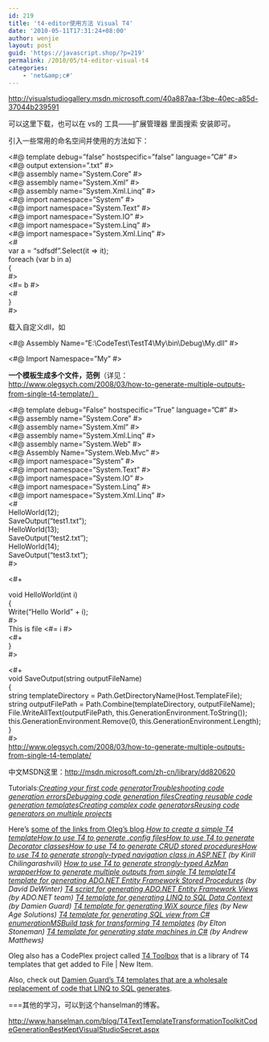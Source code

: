 ```yaml
---
id: 219
title: 't4-editor使用方法 Visual T4'
date: '2010-05-11T17:31:24+08:00'
author: wenjie
layout: post
guid: 'https://javascript.shop/?p=219'
permalink: /2010/05/t4-editor-visual-t4
categories:
    - 'net&amp;c#'
---
```


<http://visualstudiogallery.msdn.microsoft.com/40a887aa-f3be-40ec-a85d-37044b239591>

可以这里下载，也可以在 vs的 工具——扩展管理器 里面搜索 安装即可。

引入一些常用的命名空间并使用的方法如下：

&lt;#@ template debug=”false” hostspecific=”false” language=”C#” #&gt;  
&lt;#@ output extension=”.txt” #&gt;  
&lt;#@ assembly name=”System.Core” #&gt;  
&lt;#@ assembly name=”System.Xml” #&gt;  
&lt;#@ assembly name=”System.Xml.Linq” #&gt;  
&lt;#@ import namespace=”System” #&gt;  
&lt;#@ import namespace=”System.Text” #&gt;  
&lt;#@ import namespace=”System.IO” #&gt;  
&lt;#@ import namespace=”System.Linq” #&gt;  
&lt;#@ import namespace=”System.Xml.Linq” #&gt;  
&lt;#  
 var a = “sdfsdf”.Select(it =&gt; it);  
 foreach (var b in a)  
 {  
\#&gt;  
 &lt;#= b #&gt;   
&lt;#  
}  
\#&gt;

载入自定义dll，如

&lt;#@ Assembly Name=”E:\\CodeTest\\TestT4\\My\\bin\\Debug\\My.dll” #&gt;

&lt;#@ Import Namespace=”My” #&gt;

**一个模板生成多个文件，范例**（详见：http://www.olegsych.com/2008/03/how-to-generate-multiple-outputs-from-single-t4-template/）

&lt;#@ template debug=”False” hostspecific=”True” language=”C#” #&gt;  
&lt;#@ assembly name=”System.Core” #&gt;  
&lt;#@ assembly name=”System.Xml” #&gt;  
&lt;#@ assembly name=”System.Xml.Linq” #&gt;  
&lt;#@ assembly name=”System.Web” #&gt;  
&lt;#@ Assembly Name=”System.Web.Mvc” #&gt;  
&lt;#@ import namespace=”System” #&gt;  
&lt;#@ import namespace=”System.Text” #&gt;  
&lt;#@ import namespace=”System.IO” #&gt;  
&lt;#@ import namespace=”System.Linq” #&gt;  
&lt;#@ import namespace=”System.Xml.Linq” #&gt;  
&lt;#  
 HelloWorld(12);  
 SaveOutput(“test1.txt”);  
 HelloWorld(13);  
 SaveOutput(“test2.txt”);  
 HelloWorld(14);  
 SaveOutput(“test3.txt”);  
 #&gt;  
  
  
&lt;#+  
  
 void HelloWorld(int i)  
 {  
 Write(“Hello World” + i);  
 #&gt;  
 This is file &lt;#= i #&gt;  
&lt;#+  
 }  
\#&gt;  
  
&lt;#+  
 void SaveOutput(string outputFileName)  
 {  
 string templateDirectory = Path.GetDirectoryName(Host.TemplateFile);  
 string outputFilePath = Path.Combine(templateDirectory, outputFileName);  
 File.WriteAllText(outputFilePath, this.GenerationEnvironment.ToString());  
 this.GenerationEnvironment.Remove(0, this.GenerationEnvironment.Length);  
 }  
\#&gt;  
<http://www.olegsych.com/2008/03/how-to-generate-multiple-outputs-from-single-t4-template/>

 中文MSDN这里：<http://msdn.microsoft.com/zh-cn/library/dd820620>

Tutorials:[*Creating your first code generator*](http://www.olegsych.com/2008/09/t4-tutorial-creatating-your-first-code-generator/)[*Troubleshooting code generation errors*](http://www.olegsych.com/2008/09/t4-tutorial-troubleshooting-code-generation-errors/)[*Debugging code generation files*](http://www.olegsych.com/2008/09/t4-tutorial-debugging-code-generation-files/)[*Creating reusable code generation templates*](http://www.olegsych.com/2008/09/t4-tutorial-creating-reusable-code-generation-templates/)[*Creating complex code generators*](http://www.olegsych.com/2008/09/t4-tutorial-creating-complex-code-generators/)[*Reusing code generators on multiple projects*](http://www.olegsych.com/2008/10/t4-tutorial-reusing-code-generators-on-multiple-projects/)

Here’s [some of the links from Oleg’s blog](http://www.olegsych.com/2007/12/text-template-transformation-toolkit/).[*How to create a simple T4 template*](http://www.olegsych.com/2007/12/how-to-create-a-simple-t4-template/)[*How to use T4 to generate .config files*](http://www.olegsych.com/2007/12/how-to-use-t4-to-generate-config-files/)[*How to use T4 to generate Decorator classes*](http://www.olegsych.com/2007/12/how-to-use-t4-to-generate-decorator/)[*How to use T4 to generate CRUD stored procedures*](http://www.olegsych.com/2008/01/how-to-use-t4-to-generate-crud-stored-procedures/)[*How to use T4 to generate strongly-typed navigation class in ASP.NET*](http://www.olegsych.com/2008/02/how-to-use-t4-to-generate-strongly-typed-navigation-class-in-aspnet/) *(by Kirill Chilingarashvili)* [*How to use T4 to generate strongly-typed AzMan wrapper*](http://www.olegsych.com/2008/03/how-to-use-t4-to-generate-strongly-typed-azman-wrapper/)[*How to generate multiple outputs from single T4 template*](http://www.olegsych.com/2008/03/how-to-generate-multiple-outputs-from-single-t4-template/)[*T4 template for generating ADO.NET Entity Framework Stored Procedures*](http://www.olegsych.com/2008/05/t4-template-for-generating-adonet-entity-framework-stored-procedures/) *(by David DeWinter)* [*T4 script for generating ADO.NET Entity Framework Views* ](http://blogs.msdn.com/adonet/archive/2008/06/20/how-to-use-a-t4-template-for-view-generation.aspx)*(by ADO.NET team)* [*T4 template for generating LINQ to SQL Data Context*](http://damieng.com/blog/2008/07/23/linq-to-sql-t4-template-reloaded) *(by Damien Guard)* [*T4 template for generating WiX source files*](http://blog.newagesolution.net/2008/06/how-to-use-msbuild-and-wix-to-msi.html) *(by New Age Solutions)* [*T4 template for generating SQL view from C# enumeration*](http://www.olegsych.com/2008/07/t4-template-for-generating-sql-view-from-csharp-enumeration/)[*MSBuild task for transforming T4 templates*](http://geekswithblogs.net/EltonStoneman/archive/2008/07/25/an-msbuild-task-to-%20-t4-templates.aspx) *(by Elton Stoneman)* [*T4 template for generating state machines in C#*](http://aabs.wordpress.com/2008/06/26/state-machines-in-c-30-using-t4-templates/) *(by Andrew Matthews)*

Oleg also has a CodePlex project called [T4 Toolbox](http://www.codeplex.com/t4toolbox) that is a library of T4 templates that get added to File | New Item.

Also, check out [Damien Guard’s T4 templates that are a wholesale replacement of code that LINQ to SQL generates](http://damieng.com/blog/2008/09/14/linq-to-sql-template-for-visual-studio-2008).

===其他的学习，可以到这个hanselman的博客。

<http://www.hanselman.com/blog/T4TextTemplateTransformationToolkitCodeGenerationBestKeptVisualStudioSecret.aspx>